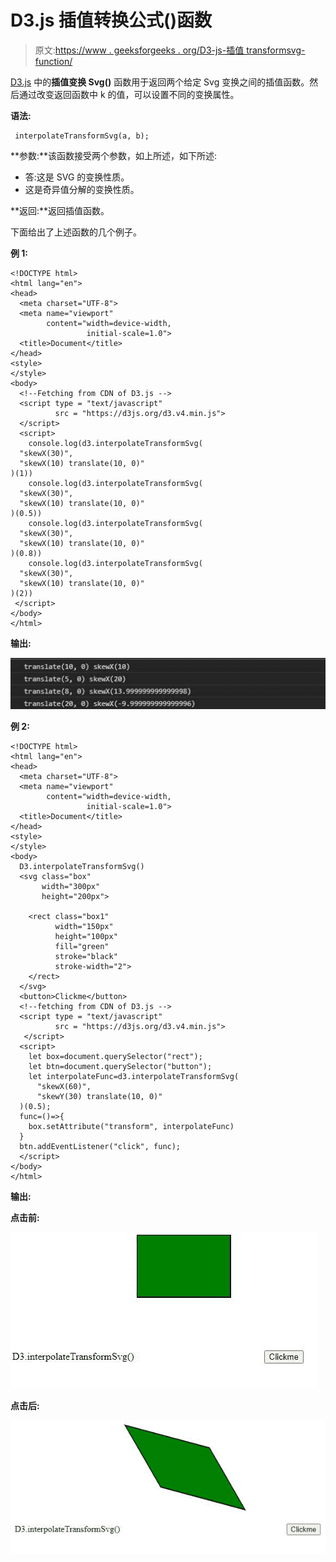 # D3.js 插值转换公式()函数

> 原文:[https://www . geeksforgeeks . org/D3-js-插值 transformsvg-function/](https://www.geeksforgeeks.org/d3-js-interpolatetransformsvg-function/)

[D3.js](https://www.geeksforgeeks.org/d3-js-data-driven-documents/) 中的**插值变换 Svg()** 函数用于返回两个给定 Svg 变换之间的插值函数。然后通过改变返回函数中 k 的值，可以设置不同的变换属性。

**语法:**

```
 interpolateTransformSvg(a, b);
```

**参数:**该函数接受两个参数，如上所述，如下所述:

*   答:这是 SVG 的变换性质。
*   这是奇异值分解的变换性质。

**返回:**返回插值函数。

下面给出了上述函数的几个例子。

**例 1:**

```
<!DOCTYPE html>
<html lang="en">
<head>
  <meta charset="UTF-8">
  <meta name="viewport" 
        content="width=device-width, 
                 initial-scale=1.0">
  <title>Document</title>
</head>
<style>
</style>
<body>
  <!--Fetching from CDN of D3.js -->
  <script type = "text/javascript"
          src = "https://d3js.org/d3.v4.min.js">
  </script>
  <script>
    console.log(d3.interpolateTransformSvg(
  "skewX(30)",
  "skewX(10) translate(10, 0)"
)(1))
    console.log(d3.interpolateTransformSvg(
  "skewX(30)",
  "skewX(10) translate(10, 0)"
)(0.5))
    console.log(d3.interpolateTransformSvg(
  "skewX(30)",
  "skewX(10) translate(10, 0)"
)(0.8))
    console.log(d3.interpolateTransformSvg(
  "skewX(30)",
  "skewX(10) translate(10, 0)"
)(2))
 </script>
</body>
</html>
```

**输出:**

![](img/b5f3f313bcb7f5a14823c752053b8f73.png)

**例 2:**

```
<!DOCTYPE html>
<html lang="en">
<head>
  <meta charset="UTF-8">
  <meta name="viewport" 
        content="width=device-width,
                 initial-scale=1.0">
  <title>Document</title>
</head>
<style>
</style>
<body>
  D3.interpolateTransformSvg()
  <svg class="box" 
       width="300px" 
       height="200px">

    <rect class="box1" 
          width="150px" 
          height="100px"
          fill="green" 
          stroke="black"
          stroke-width="2">
    </rect>
  </svg>
  <button>Clickme</button>
  <!--fetching from CDN of D3.js -->
  <script type = "text/javascript" 
          src = "https://d3js.org/d3.v4.min.js">
   </script>
  <script>
    let box=document.querySelector("rect");
    let btn=document.querySelector("button");
    let interpolateFunc=d3.interpolateTransformSvg(
      "skewX(60)",
      "skewY(30) translate(10, 0)"
  )(0.5);
  func=()=>{
    box.setAttribute("transform", interpolateFunc)
  }
  btn.addEventListener("click", func);
  </script>
</body>
</html>
```

**输出:**

**点击前:**

![](img/a47241468287d1ac294062707a875088.png)

**点击后:**

![](img/6a5fed78c4e47fd35522d8c3aec5d3d0.png)